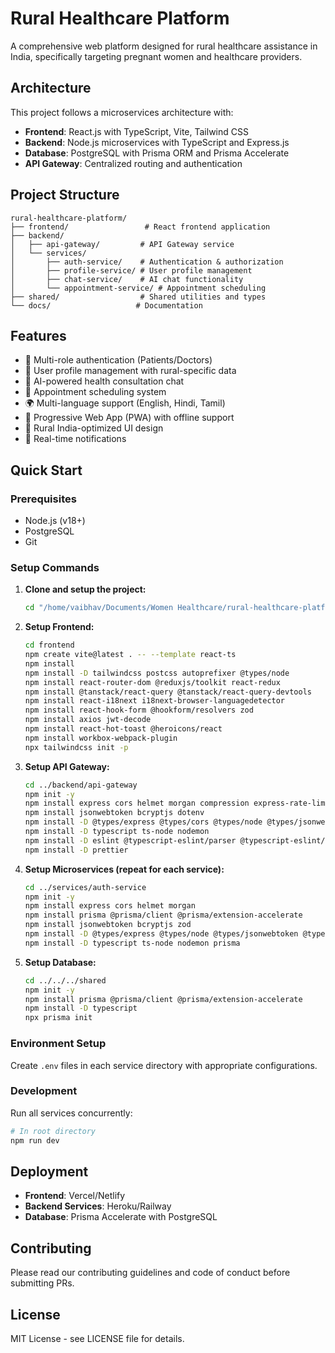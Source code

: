# Rural Healthcare Platform

A comprehensive web platform designed for rural healthcare assistance in India, specifically targeting pregnant women and healthcare providers.

## Architecture

This project follows a microservices architecture with:
- **Frontend**: React.js with TypeScript, Vite, Tailwind CSS
- **Backend**: Node.js microservices with TypeScript and Express.js
- **Database**: PostgreSQL with Prisma ORM and Prisma Accelerate
- **API Gateway**: Centralized routing and authentication

## Project Structure

```
rural-healthcare-platform/
├── frontend/                 # React frontend application
├── backend/
│   ├── api-gateway/         # API Gateway service
│   └── services/
│       ├── auth-service/    # Authentication & authorization
│       ├── profile-service/ # User profile management
│       ├── chat-service/    # AI chat functionality
│       └── appointment-service/ # Appointment scheduling
├── shared/                  # Shared utilities and types
└── docs/                   # Documentation
```

## Features

- 🔐 Multi-role authentication (Patients/Doctors)
- 👤 User profile management with rural-specific data
- 🤖 AI-powered health consultation chat
- 📅 Appointment scheduling system
- 🌍 Multi-language support (English, Hindi, Tamil)
- 📱 Progressive Web App (PWA) with offline support
- 🎨 Rural India-optimized UI design
- 🔔 Real-time notifications

## Quick Start

### Prerequisites
- Node.js (v18+)
- PostgreSQL
- Git

### Setup Commands

1. **Clone and setup the project:**
   ```bash
   cd "/home/vaibhav/Documents/Women Healthcare/rural-healthcare-platform"
   ```

2. **Setup Frontend:**
   ```bash
   cd frontend
   npm create vite@latest . -- --template react-ts
   npm install
   npm install -D tailwindcss postcss autoprefixer @types/node
   npm install react-router-dom @reduxjs/toolkit react-redux
   npm install @tanstack/react-query @tanstack/react-query-devtools
   npm install react-i18next i18next-browser-languagedetector
   npm install react-hook-form @hookform/resolvers zod
   npm install axios jwt-decode
   npm install react-hot-toast @heroicons/react
   npm install workbox-webpack-plugin
   npx tailwindcss init -p
   ```

3. **Setup API Gateway:**
   ```bash
   cd ../backend/api-gateway
   npm init -y
   npm install express cors helmet morgan compression express-rate-limit
   npm install jsonwebtoken bcryptjs dotenv
   npm install -D @types/express @types/cors @types/node @types/jsonwebtoken @types/bcryptjs
   npm install -D typescript ts-node nodemon
   npm install -D eslint @typescript-eslint/parser @typescript-eslint/eslint-plugin
   npm install -D prettier
   ```

4. **Setup Microservices (repeat for each service):**
   ```bash
   cd ../services/auth-service
   npm init -y
   npm install express cors helmet morgan
   npm install prisma @prisma/client @prisma/extension-accelerate
   npm install jsonwebtoken bcryptjs zod
   npm install -D @types/express @types/node @types/jsonwebtoken @types/bcryptjs
   npm install -D typescript ts-node nodemon prisma
   ```

5. **Setup Database:**
   ```bash
   cd ../../../shared
   npm init -y
   npm install prisma @prisma/client @prisma/extension-accelerate
   npm install -D typescript
   npx prisma init
   ```

### Environment Setup

Create `.env` files in each service directory with appropriate configurations.

### Development

Run all services concurrently:
```bash
# In root directory
npm run dev
```

## Deployment

- **Frontend**: Vercel/Netlify
- **Backend Services**: Heroku/Railway
- **Database**: Prisma Accelerate with PostgreSQL

## Contributing

Please read our contributing guidelines and code of conduct before submitting PRs.

## License

MIT License - see LICENSE file for details.
